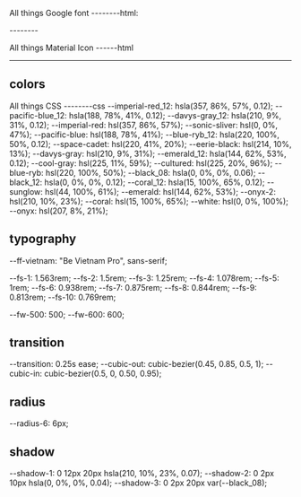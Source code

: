All things Google font 
--------html:
<link rel="preconnect" href="https://fonts.googleapis.com">
<link rel="preconnect" href="https://fonts.gstatic.com" crossorigin>
<link href="https://fonts.googleapis.com/css2?family=Be+Vietnam+Pro:wght@400;500;600;900&display=swap"
  rel="stylesheet">
  --------

All things Material Icon
------html
<link href="https://fonts.googleapis.com/css2?family=Material+Symbols+Rounded:opsz,wght,FILL,GRAD@20..48,100..700,0..1,-50..200" rel="stylesheet" />

-----

## colors 
All things CSS
--------css
--imperial-red_12: hsla(357, 86%, 57%, 0.12);
--pacific-blue_12: hsla(188, 78%, 41%, 0.12);
--davys-gray_12: hsla(210, 9%, 31%, 0.12);
--imperial-red: hsl(357, 86%, 57%);
--sonic-sliver: hsl(0, 0%, 47%);
--pacific-blue: hsl(188, 78%, 41%);
--blue-ryb_12: hsla(220, 100%, 50%, 0.12);
--space-cadet: hsl(220, 41%, 20%);
--eerie-black: hsl(214, 10%, 13%);
--davys-gray: hsl(210, 9%, 31%);
--emerald_12: hsla(144, 62%, 53%, 0.12);
--cool-gray: hsl(225, 11%, 59%);
--cultured: hsl(225, 20%, 96%);
--blue-ryb: hsl(220, 100%, 50%);
--black_08: hsla(0, 0%, 0%, 0.06);
--black_12: hsla(0, 0%, 0%, 0.12);
--coral_12: hsla(15, 100%, 65%, 0.12);
--sunglow: hsl(44, 100%, 61%);
--emerald: hsl(144, 62%, 53%);
--onyx-2: hsl(210, 10%, 23%);
--coral: hsl(15, 100%, 65%);
--white: hsl(0, 0%, 100%);
--onyx: hsl(207, 8%, 21%);


## typography 
--ff-vietnam: "Be Vietnam Pro", sans-serif;

--fs-1: 1.563rem;
--fs-2: 1.5rem;
--fs-3: 1.25rem;
--fs-4: 1.078rem;
--fs-5: 1rem;
--fs-6: 0.938rem;
--fs-7: 0.875rem;
--fs-8: 0.844rem;
--fs-9: 0.813rem;
--fs-10: 0.769rem;

--fw-500: 500;
--fw-600: 600;

## transition
--transition: 0.25s ease;
--cubic-out: cubic-bezier(0.45, 0.85, 0.5, 1);
--cubic-in: cubic-bezier(0.5, 0, 0.50, 0.95);

## radius 
--radius-6: 6px;

## shadow 
--shadow-1: 0 12px 20px hsla(210, 10%, 23%, 0.07);
--shadow-2: 0 2px 10px hsla(0, 0%, 0%, 0.04);
--shadow-3: 0 2px 20px var(--black_08);